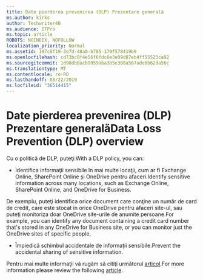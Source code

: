 ```yaml
---
title: Date pierderea prevenirea (DLP) Prezentare generală
ms.author: kirks
author: Techwriter40
ms.audience: ITPro
ms.topic: article
ROBOTS: NOINDEX, NOFOLLOW
localization_priority: Normal
ms.assetid: 187c6f19-3e7d-48a0-b785-170f578419b9
ms.openlocfilehash: cd73bc8f4e56f6fdc6e3e09d87eb4ff55523ca92
ms.sourcegitcommit: 1d98db8acb9959aba3b5e308a567ade6b62da56c
ms.translationtype: MT
ms.contentlocale: ro-RO
ms.lasthandoff: 08/22/2019
ms.locfileid: "36514415"
---
```

# <a name="data-loss-prevention-dlp-overview"></a><span data-ttu-id="5daa4-102">Date pierderea prevenirea (DLP) Prezentare generală</span><span class="sxs-lookup"><span data-stu-id="5daa4-102">Data Loss Prevention (DLP) overview</span></span>

<span data-ttu-id="5daa4-103">Cu o politică de DLP, puteţi:</span><span class="sxs-lookup"><span data-stu-id="5daa4-103">With a DLP policy, you can:</span></span>

- <span data-ttu-id="5daa4-104">Identifica informaţii sensibile în mai multe locaţii, cum ar fi Exchange Online, SharePoint Online și OneDrive pentru afaceri.</span><span class="sxs-lookup"><span data-stu-id="5daa4-104">Identify sensitive information across many locations, such as Exchange Online, SharePoint Online, and OneDrive for Business.</span></span>


<span data-ttu-id="5daa4-105">De exemplu, puteţi identifica orice document care conţine un număr de card de credit, care este stocat în orice OneDrive pentru afaceri site-ul, sau puteţi monitoriza doar OneDrive site-urile de anumite persoane.</span><span class="sxs-lookup"><span data-stu-id="5daa4-105">For example, you can identify any document containing a credit card number that's stored in any OneDrive for Business site, or you can monitor just the OneDrive sites of specific people.</span></span>

- <span data-ttu-id="5daa4-106">Împiedică schimbul accidentale de informații sensibile.</span><span class="sxs-lookup"><span data-stu-id="5daa4-106">Prevent the accidental sharing of sensitive information.</span></span>


<span data-ttu-id="5daa4-107">Pentru mai multe informaţii vă rugăm să citiţi următorul [articol](https://docs.microsoft.com/office365/securitycompliance/data-loss-prevention-policies).</span><span class="sxs-lookup"><span data-stu-id="5daa4-107">For more information please review the following [article](https://docs.microsoft.com/office365/securitycompliance/data-loss-prevention-policies).</span></span>

